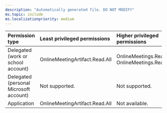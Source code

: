 ```yaml
---
description: "Automatically generated file. DO NOT MODIFY"
ms.topic: include
ms.localizationpriority: medium
---
```


|Permission type|Least privileged permissions|Higher privileged permissions|
|:---|:---|:---|
|Delegated (work or school account)|OnlineMeetingArtifact.Read.All|OnlineMeetings.Read, OnlineMeetings.ReadWrite|
|Delegated (personal Microsoft account)|Not supported.|Not supported.|
|Application|OnlineMeetingArtifact.Read.All|Not available.|